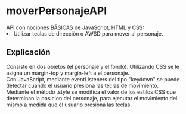 # moverPersonajeAPI
<div> API con nociones BÁSICAS de JavaScript, HTML y CSS:
  <li> Utilizar teclas de dirección o AWSD para mover al personaje. </li>
 </div>
 <div>
  <h2> Explicación </h2>
    <p> Consiste en dos objetos (el personaje y el fondo).
    Utilizando CSS se le asigna un margin-top y margin-left a el personaje. <br>
    Con JavaScript, mediante eventListeners del tipo "keydown" se puede detectar cuando el usuario presiona las teclas de movimiento. <br>
    Mediante el método .style se modifica el valor de los estilos CSS que determinan la posicion del personaje, para ejecutar el movimiento del mismo a medida que el usuario       presiona las teclas. </p>
</div>
